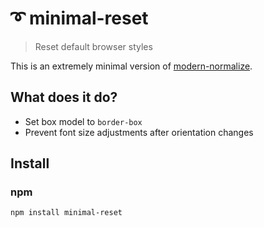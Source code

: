 # ➰ minimal-reset
> Reset default browser styles

This is an extremely minimal version of [modern-normalize](https://github.com/sindresorhus/modern-normalize).

## What does it do?

- Set box model to `border-box`
- Prevent font size adjustments after orientation changes

## Install

### npm
`npm install minimal-reset`
